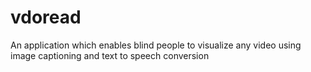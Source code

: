 # vdoread
An application which enables blind people to visualize any video using image captioning and text to speech conversion
